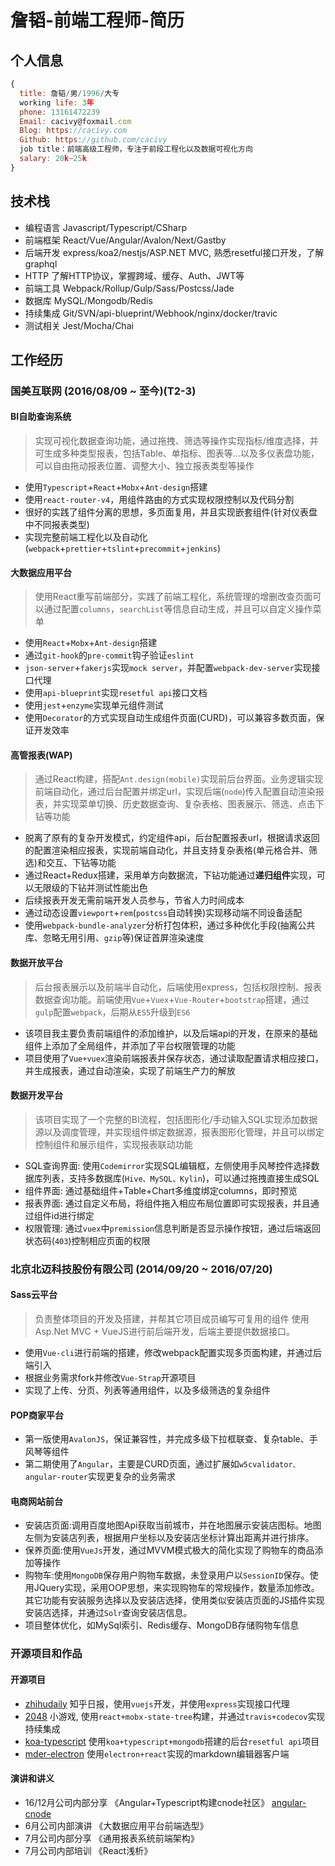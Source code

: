 # 詹韬-前端工程师-简历

## 个人信息

```javascript
{
  title: 詹韬/男/1996/大专
  working life: 3年
  phone: 13161472239
  Email: cacivy@foxmail.com
  Blog: https://cacivy.com
  Github: https://github.com/cacivy
  job title：前端高级工程师，专注于前段工程化以及数据可视化方向
  salary: 20k~25k
}
```

## 技术栈

- 编程语言 Javascript/Typescript/CSharp
- 前端框架 React/Vue/Angular/Avalon/Next/Gastby
- 后端开发 express/koa2/nestjs/ASP.NET MVC, 熟悉resetful接口开发，了解graphql
- HTTP 了解HTTP协议，掌握跨域、缓存、Auth、JWT等
- 前端工具 Webpack/Rollup/Gulp/Sass/Postcss/Jade
- 数据库 MySQL/Mongodb/Redis
- 持续集成 Git/SVN/api-blueprint/Webhook/nginx/docker/travic
- 测试相关 Jest/Mocha/Chai

## 工作经历

### 国美互联网 (2016/08/09 ~ 至今)(T2-3)

#### BI自助查询系统

> 实现可视化数据查询功能，通过拖拽、筛选等操作实现指标/维度选择，并可生成多种类型报表，包括Table、单指标、图表等...以及多仪表盘功能，可以自由拖动报表位置、调整大小、独立报表类型等操作

- 使用`Typescript`+`React`+`Mobx`+`Ant-design`搭建
- 使用`react-router-v4`，用组件路由的方式实现权限控制以及代码分割
- 很好的实践了组件分离的思想，多页面复用，并且实现嵌套组件(针对仪表盘中不同报表类型)
- 实现完整前端工程化以及自动化(`webpack`+`prettier`+`tslint`+`precommit`+`jenkins`)
  ​

#### 大数据应用平台

> 使用React重写前端部分，实践了前端工程化，系统管理的增删改查页面可以通过配置`columns`，`searchList`等信息自动生成，并且可以自定义操作菜单

- 使用`React`+`Mobx`+`Ant-design`搭建
- 通过`git-hook`的`pre-commit`钩子验证`eslint`
- `json-server`+`fakerjs`实现`mock server`，并配置`webpack-dev-server`实现接口代理
- 使用`api-blueprint`实现`resetful api`接口文档
- 使用`jest`+`enzyme`实现单元组件测试
- 使用`Decorator`的方式实现自动生成组件页面(CURD)，可以兼容多数页面，保证开发效率

#### 高管报表(WAP)

> 通过React构建，搭配`Ant.design(mobile)`实现前后台界面。业务逻辑实现前端自动化，通过后台配置并绑定url，实现后端(`node`)传入配置自动渲染报表，并实现菜单切换、历史数据查询、复杂表格、图表展示、筛选、点击下钻等功能

- 脱离了原有的复杂开发模式，约定组件api，后台配置报表url，根据请求返回的配置渲染相应报表，实现前端自动化，并且支持复杂表格(单元格合并、筛选)和交互、下钻等功能
- 通过React+Redux搭建，采用单方向数据流，下钻功能通过**递归组件**实现，可以无限级的下钻并测试性能出色
- 后续报表开发无需前端开发人员参与，节省人力时间成本
- 通过动态设置`viewport`+`rem`(`postcss`自动转换)实现移动端不同设备适配
- 使用`webpack-bundle-analyzer`分析打包体积，通过多种优化手段(抽离公共库、忽略无用引用、`gzip`等)保证首屏渲染速度

#### 数据开放平台

> 后台报表展示以及前端半自动化，后端使用express，包括权限控制、报表数据查询功能。前端使用`Vue`+`Vuex`+`Vue-Router`+`bootstrap`搭建，通过`gulp`配置`webpack`，后期从`ES5`升级到`ES6`

- 该项目我主要负责前端组件的添加维护，以及后端api的开发，在原来的基础组件上添加了全局组件，并添加了平台权限管理的功能
- 项目使用了`Vue+vuex`渲染前端报表并保存状态，通过读取配置请求相应接口，并生成报表，通过自动渲染，实现了前端生产力的解放

#### 数据开发平台

> 该项目实现了一个完整的BI流程，包括图形化/手动输入SQL实现添加数据源以及调度管理，并实现组件绑定数据源，报表图形化管理，并且可以绑定控制组件和展示组件，实现报表联动功能

- SQL查询界面: 使用`Codemirror`实现SQL编辑框，左侧使用手风琴控件选择数据库列表，支持多数据库(`Hive、MySQL、Kylin`)，可以通过拖拽直接生成SQL
- 组件界面: 通过基础组件+Table+Chart多维度绑定columns，即时预览
- 报表界面: 通过自定义布局，将组件拖入相应布局位置即可实现报表，并且通过组件id进行绑定
- 权限管理: 通过`vuex`中`premission`信息判断是否显示操作按钮，通过后端返回状态码(`403`)控制相应页面的权限

### 北京北迈科技股份有限公司 (2014/09/20 ~ 2016/07/20)

#### Sass云平台

> 负责整体项目的开发及搭建，并帮其它项目成员编写可复用的组件 使用Asp.Net MVC + VueJS进行前后端开发，后端主要提供数据接口。

-  使用`Vue-cli`进行前端的搭建，修改webpack配置实现多页面构建，并通过后端引入
-  根据业务需求fork并修改`Vue-Strap`开源项目
-  实现了上传、分页、列表等通用组件，以及多级筛选的复杂组件

#### POP商家平台

-  第一版使用`AvalonJS`，保证兼容性，并完成多级下拉框联查、复杂table、手风琴等组件
-  第二期使用了`Angular`，主要是CURD页面，通过扩展如`w5cvalidator、angular-router`实现更复杂的业务需求

#### 电商网站前台

-  安装店页面:调用百度地图Api获取当前城市，并在地图展示安装店图标。地图左侧为安装店列表，根据用户坐标以及安装店坐标计算出距离并进行排序。
-  保养页面:使用`VueJs`开发，通过MVVM模式极大的简化实现了购物车的商品添加等操作
-  购物车:使用`MongoDB`保存用户购物车数据，未登录用户以`SessionID`保存。使用JQuery实现，采用OOP思想，来实现购物车的常规操作，数量添加修改。其它功能有安装服务选择以及安装店选择，使用类似安装店页面的JS插件实现安装店选择，并通过`Solr`查询安装店信息。
-  项目整体优化，如MySql索引、Redis缓存、MongoDB存储购物车信息

### 开源项目和作品

#### 开源项目

- [zhihudaily](https://github.com/Cacivy/zhihudaily) 知乎日报，使用`vuejs`开发，并使用`express`实现接口代理
- [2048](https://github.com/Cacivy/2048) 小游戏, 使用`react+mobx-state-tree`构建，并通过`travis+codecov`实现持续集成
- [koa-typescript](https://github.com/Cacivy/koa-typescript) 使用`koa+typescript+mongodb`搭建的后台`resetful api`项目
- [mder-electron](https://github.com/Cacivy/mder-electron) 使用`electron+react`实现的markdown编辑器客户端

#### 演讲和讲义

- 16/12月公司内部分享 《Angular+Typescript构建cnode社区》 [angular-cnode](https://github.com/Cacivy/angular-cnode)
- 6月公司内部演讲 《大数据应用平台前端选型》
- 7月公司内部分享 《通用报表系统前端架构》
- 7月公司内部培训 《React浅析》
